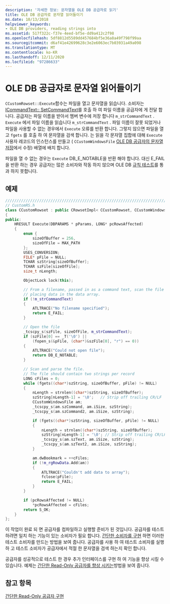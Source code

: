 ```yaml
---
description: '자세한 정보: 문자열을 OLE DB 공급자로 읽기'
title: OLE DB 공급자로 문자열 읽어들이기
ms.date: 10/13/2018
helpviewer_keywords:
- OLE DB providers, reading strings into
ms.assetid: 517f322c-f37e-4eed-bf5e-dd9a412c2f98
ms.openlocfilehash: 5df8812d5589dd457684bf5e36a8a49f798f99aa
ms.sourcegitcommit: d6af41e42699628c3e2e6063ec7b03931a49a098
ms.translationtype: MT
ms.contentlocale: ko-KR
ms.lasthandoff: 12/11/2020
ms.locfileid: "97286633"
---
```

# <a name="reading-strings-into-the-ole-db-provider"></a>OLE DB 공급자로 문자열 읽어들이기

`CCustomRowset::Execute`함수는 파일을 열고 문자열을 읽습니다. 소비자는 [ICommandText:: SetCommandText](/previous-versions/windows/desktop/ms709757(v=vs.85))를 호출 하 여 파일 이름을 공급자에 게 전달 합니다. 공급자는 파일 이름을 받아서 멤버 변수에 저장 합니다 `m_strCommandText` . `Execute` 에서 파일 이름을 읽습니다 `m_strCommandText` . 파일 이름이 잘못 되었거나 파일을 사용할 수 없는 경우에서 `Execute` 오류를 반환 합니다. 그렇지 않으면 파일을 열고 `fgets` 를 호출 하 여 문자열을 검색 합니다. 는 읽을 각 문자열 집합에 대해 `Execute` 사용자 레코드의 인스턴스를 만들고 ( `CCustomWindowsFile` [OLE DB 공급자의 문자열 저장](../../data/oledb/storing-strings-in-the-ole-db-provider.md)에서 수정) 배열에 배치 합니다.

파일을 열 수 없는 경우는 `Execute` DB_E_NOTABLE을 반환 해야 합니다. 대신 E_FAIL을 반환 하는 경우 공급자는 많은 소비자와 작동 하지 않으며 OLE DB [규칙 테스트](../../data/oledb/testing-your-provider.md)를 통과 하지 못합니다.

## <a name="example"></a>예제

```cpp
/////////////////////////////////////////////////////////////////////////
// CustomRS.h
class CCustomRowset : public CRowsetImpl< CCustomRowset, CCustomWindowsFile, CCustomCommand>
{
public:
    HRESULT Execute(DBPARAMS * pParams, LONG* pcRowsAffected)
    {
        enum {
            sizeOfBuffer = 256,
            sizeOfFile = MAX_PATH
        };
        USES_CONVERSION;
        FILE* pFile = NULL;
        TCHAR szString[sizeOfBuffer];
        TCHAR szFile[sizeOfFile];
        size_t nLength;

        ObjectLock lock(this);

        // From a filename, passed in as a command text, scan the file
        // placing data in the data array.
        if (!m_strCommandText)
        {
            ATLTRACE("No filename specified");
            return E_FAIL;
        }

        // Open the file
        _tcscpy_s(szFile, sizeOfFile, m_strCommandText);
        if (szFile[0] == _T('\0') ||
            (fopen_s(&pFile, (char*)&szFile[0], "r") == 0))
        {
            ATLTRACE("Could not open file");
            return DB_E_NOTABLE;
        }

        // Scan and parse the file.
        // The file should contain two strings per record
        LONG cFiles = 0;
        while (fgets((char*)szString, sizeOfBuffer, pFile) != NULL)
        {
            nLength = strnlen((char*)szString, sizeOfBuffer);
            szString[nLength-1] = '\0';   // Strip off trailing CR/LF
            CCustomWindowsFile am;
            _tcscpy_s(am.szCommand, am.iSize, szString);
            _tcscpy_s(am.szCommand2, am.iSize, szString);

            if (fgets((char*)szString, sizeOfBuffer, pFile) != NULL)
            {
                nLength = strnlen((char*)szString, sizeOfBuffer);
                szString[nLength-1] = '\0'; // Strip off trailing CR/LF
                _tcscpy_s(am.szText, am.iSize, szString);
                _tcscpy_s(am.szText2, am.iSize, szString);
            }

            am.dwBookmark = ++cFiles;
            if (!m_rgRowData.Add(am))
            {
                ATLTRACE("Couldn't add data to array");
                fclose(pFile);
                return E_FAIL;
            }
        }

        if (pcRowsAffected != NULL)
            *pcRowsAffected = cFiles;
        return S_OK;
    }
};
```

이 작업이 완료 되 면 공급자를 컴파일하고 실행할 준비가 된 것입니다. 공급자를 테스트 하려면 일치 하는 기능이 있는 소비자가 필요 합니다. [간단한 소비자를 구현](../../data/oledb/implementing-a-simple-consumer.md) 하면 이러한 테스트 소비자를 만드는 방법을 보여 줍니다. 공급자를 사용 하 여 테스트 소비자를 실행 하 고 테스트 소비자가 공급자에서 적절 한 문자열을 검색 하는지 확인 합니다.

공급자를 성공적으로 테스트 한 경우 추가 인터페이스를 구현 하 여 기능을 향상 시킬 수 있습니다. 예제는 [간단한 Read-Only 공급자를 향상 시키는](../../data/oledb/enhancing-the-simple-read-only-provider.md)방법을 보여 줍니다.

## <a name="see-also"></a>참고 항목

[간단한 Read-Only 공급자 구현](../../data/oledb/implementing-the-simple-read-only-provider.md)<br/>
